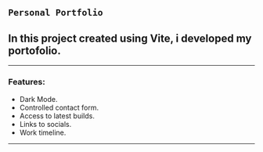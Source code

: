 ## `Personal Portfolio`

## In this project created using Vite, i developed my portofolio.

-----------------------------------------------
### Features:
* Dark Mode.
* Controlled contact form.
* Access to latest builds.
* Links to socials.
* Work timeline.
----------------------------------------------